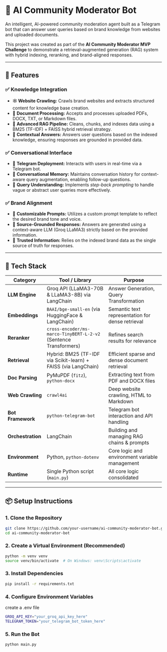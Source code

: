 # 🧠 AI Community Moderator Bot

An intelligent, AI-powered community moderation agent built as a Telegram bot that can answer user queries based on brand knowledge from websites and uploaded documents.

This project was created as part of the **AI Community Moderator MVP Challenge** to demonstrate a retrieval-augmented generation (RAG) system with hybrid indexing, reranking, and brand-aligned responses.

---

## 🚀 Features

### ✅ Knowledge Integration
- 🕸️ **Website Crawling:** Crawls brand websites and extracts structured content for knowledge base creation.
- 📄 **Document Processing:** Accepts and processes uploaded PDFs, DOCX, TXT, or Markdown files.
- 🧱 **Advanced RAG Pipeline:** Cleans, chunks, and indexes data using a BM25 (TF-IDF) + FAISS hybrid retrieval strategy.
- 🤖 **Contextual Answers:** Answers user questions based on the indexed knowledge, ensuring responses are grounded in provided data.

### ✅ Conversational Interface
- 💬 **Telegram Deployment:** Interacts with users in real-time via a Telegram bot.
- 🔁 **Conversational Memory:** Maintains conversation history for context-aware query augmentation, enabling follow-up questions.
- 🧠 **Query Understanding:** Implements *step-back prompting* to handle vague or abstract user queries more effectively.

### ✅ Brand Alignment
- 🎯 **Customizable Prompts:** Utilizes a custom prompt template to reflect the desired brand tone and voice.
- 📎 **Source-Grounded Responses:** Answers are generated using a context-aware LLM (Groq LLaMA3) strictly based on the provided information.
- 📝 **Trusted Information:** Relies on the indexed brand data as the single source of truth for responses.

---

## 🧱 Tech Stack

| Category          | Tool / Library                                      | Purpose                                           |
|-------------------|-----------------------------------------------------|---------------------------------------------------|
| **LLM Engine**    | Groq API (LLaMA3-70B & LLaMA3-8B) via LangChain     | Answer Generation, Query Transformation           |
| **Embeddings**    | `BAAI/bge-small-en` (via HuggingFace & LangChain)   | Semantic text representation for dense retrieval  |
| **Reranker**      | `cross-encoder/ms-marco-TinyBERT-L-2-v2` (Sentence Transformers) | Refines search results for relevance          |
| **Retrieval**     | Hybrid: BM25 (TF-IDF via Scikit-learn) + FAISS (via LangChain) | Efficient sparse and dense document retrieval   |
| **Doc Parsing**   | PyMuPDF (`fitz`), `python-docx`                     | Extracting text from PDF and DOCX files         |
| **Web Crawling**  | `crawl4ai`                                          | Deep website crawling, HTML to Markdown           |
| **Bot Framework** | `python-telegram-bot`                               | Telegram bot interaction and API handling       |
| **Orchestration** | LangChain                                           | Building and managing RAG chains & prompts      |
| **Environment**   | Python, `python-dotenv`                             | Core logic and environment variable management  |
| **Runtime**       | Single Python script (`main.py`)                    | All core logic consolidated                     |

---

## 📦 Setup Instructions

### 1. Clone the Repository
```bash
git clone https://github.com/your-username/ai-community-moderator-bot.git
cd ai-community-moderator-bot
```

### 2. Create a Virtual Environment (Recommended)
```bash
python -m venv venv
source venv/bin/activate  # On Windows: venv\Scripts\activate
```

### 3. Install Dependencies
```bash
pip install -r requirements.txt
```

### 4. Configure Environment Variables
create a .env file
```bash
GROQ_API_KEY="your_groq_api_key_here"
TELEGRAM_TOKEN="your_telegram_bot_token_here"
```

### 5. Run the Bot
```bash
python main.py
```
